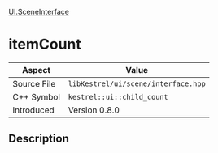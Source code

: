 [UI.SceneInterface](index)
# itemCount
| Aspect | Value |
| --- | --- |
| Source File | `libKestrel/ui/scene/interface.hpp` |
| C++ Symbol | `kestrel::ui::child_count` |
| Introduced | Version 0.8.0 |
## Description

